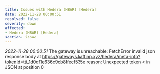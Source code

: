```yaml
---
title: Issues with Hedera (HBAR) [Hedera]
date: 2022-11-28 00:00:51
resolved: false
severity: down
affected:
- Hedera (HBAR) [Hedera]
section: issue
---
```


*2022-11-28 00:00:51* The gateway is unreachable: FetchError invalid json response body at https://gateways.kaffinp.xyz/hedera/meta-info?tokenId=tti_1d0df1e636c9cb8ffecf535e reason: Unexpected token < in JSON at position 0